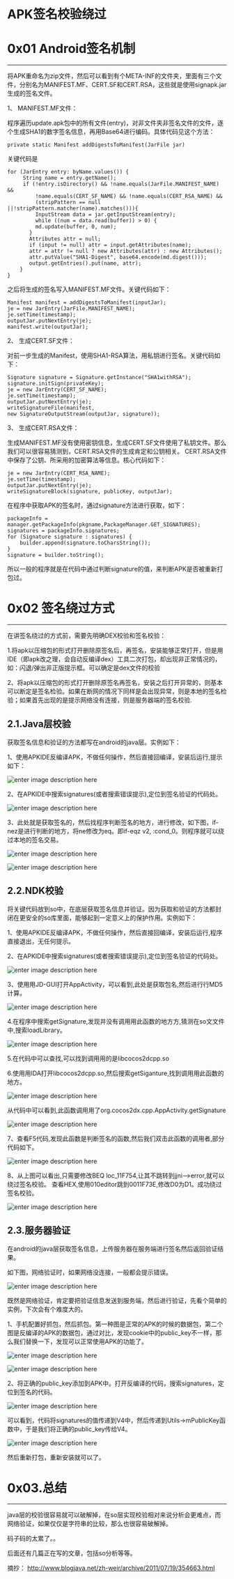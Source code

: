 # APK签名校验绕过

0x01 Android签名机制
================

* * *

将APK重命名为zip文件，然后可以看到有个META-INF的文件夹，里面有三个文件，分别名为MANIFEST.MF、CERT.SF和CERT.RSA，这些就是使用signapk.jar生成的签名文件。

1、 MANIFEST.MF文件：

程序遍历update.apk包中的所有文件(entry)，对非文件夹非签名文件的文件，逐个生成SHA1的数字签名信息，再用Base64进行编码。具体代码见这个方法：

```
private static Manifest addDigestsToManifest(JarFile jar)

```

关键代码是

```
for (JarEntry entry: byName.values()) {
     String name = entry.getName();
     if (!entry.isDirectory() && !name.equals(JarFile.MANIFEST_NAME) &&
         !name.equals(CERT_SF_NAME) && !name.equals(CERT_RSA_NAME) &&
         (stripPattern == null ||!stripPattern.matcher(name).matches())){
         InputStream data = jar.getInputStream(entry);
         while ((num = data.read(buffer)) > 0) {
         md.update(buffer, 0, num);
       }
       Attributes attr = null;
       if (input != null) attr = input.getAttributes(name);
       attr = attr != null ? new Attributes(attr) : new Attributes();
       attr.putValue("SHA1-Digest", base64.encode(md.digest()));
       output.getEntries().put(name, attr);
    }
}

```

之后将生成的签名写入MANIFEST.MF文件。关键代码如下：

```
Manifest manifest = addDigestsToManifest(inputJar);
je = new JarEntry(JarFile.MANIFEST_NAME);
je.setTime(timestamp);
outputJar.putNextEntry(je);
manifest.write(outputJar);

```

2、 生成CERT.SF文件：

对前一步生成的Manifest，使用SHA1-RSA算法，用私钥进行签名。关键代码如下：

```
Signature signature = Signature.getInstance("SHA1withRSA");
signature.initSign(privateKey);
je = new JarEntry(CERT_SF_NAME);
je.setTime(timestamp);
outputJar.putNextEntry(je);
writeSignatureFile(manifest,
new SignatureOutputStream(outputJar, signature));

```

3、 生成CERT.RSA文件：

生成MANIFEST.MF没有使用密钥信息，生成CERT.SF文件使用了私钥文件。那么我们可以很容易猜测到，CERT.RSA文件的生成肯定和公钥相关。 CERT.RSA文件中保存了公钥、所采用的加密算法等信息。核心代码如下：

```
je = new JarEntry(CERT_RSA_NAME);
je.setTime(timestamp);
outputJar.putNextEntry(je);
writeSignatureBlock(signature, publicKey, outputJar);

```

在程序中获取APK的签名时，通过signature方法进行获取，如下：

```
packageInfo = manager.getPackageInfo(pkgname,PackageManager.GET_SIGNATURES);
signatures = packageInfo.signatures;
for (Signature signature : signatures) {
    builder.append(signature.toCharsString());
}
signature = builder.toString();

```

所以一般的程序就是在代码中通过判断signature的值，来判断APK是否被重新打包过。

0x02 签名绕过方式
===========

* * *

在讲签名绕过的方式前，需要先明确DEX校验和签名校验：

1.将apk以压缩包的形式打开删除原签名后，再签名，安装能够正常打开，但是用IDE（即apk改之理，会自动反编译dex）工具二次打包，却出现非正常情况的，如：闪退/弹出非正版提示框。可以确定是dex文件的校验

2、将apk以压缩包的形式打开删除原签名再签名，安装之后打开异常的，则基本可以断定是签名检验。如果在断网的情况下同样是会出现异常，则是本地的签名检验；如果首先出现的是提示网络没有连接，则是服务器端的签名校验.

2.1.Java层校验
-----------

获取签名信息和验证的方法都写在android的java层。实例如下：

1、使用APKIDE反编译APK，不做任何操作，然后直接回编译，安装后运行,提示如下：

![enter image description here](http://drops.javaweb.org/uploads/images/a4f10d28ecc84b93162caef09254e2434b8e8a4f.jpg)

2、在APKIDE中搜索signatures(或者搜索错误提示),定位到签名验证的代码处。

![enter image description here](http://drops.javaweb.org/uploads/images/1930503bbda85ad3bd5b55c9b896321c8988a40d.jpg)

3、此处就是获取签名的，然后找程序判断签名的地方，进行修改，如下图，if-nez是进行判断的地方，将ne修改为eq。即if-eqz v2, :cond_0。则程序就可以绕过本地的签名交易。

![enter image description here](http://drops.javaweb.org/uploads/images/f95e608f75394ff9bc6690b4177781f790a8937f.jpg)

![enter image description here](http://drops.javaweb.org/uploads/images/9d74da3064aa86ff4d2b05ca97595ac19b48cda1.jpg)

2.2.NDK校验
---------

将关键代码放到so中，在底层获取签名信息并验证。因为获取和验证的方法都封闭在更安全的so库里面，能够起到一定意义上的保护作用。实例如下：

1、使用APKIDE反编译APK，不做任何操作，然后直接回编译，安装后运行,程序直接退出，无任何提示。

2、在APKIDE中搜索signatures(或者搜索错误提示),定位到签名验证的代码处。

![enter image description here](http://drops.javaweb.org/uploads/images/934dad05caa99cf597988146dd3d6f954c8c80e6.jpg)

3、使⽤用JD-GUI打开AppActivity，可以看到,此处是获取包名,然后进⾏行MD5计算。

![enter image description here](http://drops.javaweb.org/uploads/images/8c0349e8b7d921e6a297e7f427202d8b29ad0a2c.jpg)

4.在程序中搜索getSignature,发现并没有调⽤用此函数的地⽅方,猜测在so⽂文件中,搜索loadLibrary。

![enter image description here](http://drops.javaweb.org/uploads/images/9c673a5987eeac5b65822cb1d761886c5a88cf42.jpg)

5.在代码中可以查找,可以找到调⽤用的是libcocos2dcpp.so

6.使⽤用IDA打开libcocos2dcpp.so,然后搜索getSiganture,找到调⽤用此函数的地方。

![enter image description here](http://drops.javaweb.org/uploads/images/3ad6d93c59505a3a5e1268b29caf3efc678161c4.jpg)

从代码中可以看到,此函数调⽤用了org.cocos2dx.cpp.AppActivity.getSignature

![enter image description here](http://drops.javaweb.org/uploads/images/26c8bd07e3252d1b04935cbc28272347f32e170a.jpg)

7、查看F5代码,发现此函数是判断签名的函数,然后我们双击此函数的调⽤者,部分代码如下。

![enter image description here](http://drops.javaweb.org/uploads/images/675b13ff5f4d0d9f4d8eb79817aa641cc334b2aa.jpg)

8、从上图可以看出,只需要修改BEQ loc_11F754,让其不跳转到jjni——>error,就可以绕过签名校验。 查看HEX,使⽤010editor跳到0011F73E,修改D0为D1。成功绕过签名校验。

![enter image description here](http://drops.javaweb.org/uploads/images/362802f61195f0a7ac54d3c7555e04c4384c7338.jpg)

2.3.服务器验证
---------

在android的java层获取签名信息，上传服务器在服务端进行签名然后返回验证结果。

如下图，网络验证时，如果网络没连接，一般都会提示错误。

![enter image description here](http://drops.javaweb.org/uploads/images/26ea02c25ca25865caeaab8ef00b5b62bdeb8d7d.jpg)

既然是网络验证，肯定要把验证信息发送到服务端，然后进行验证，先看个简单的实例，下次会有个难度大的。

1、手机配置好抓包，然后抓包。第一种图是正常的APK的时候的数据包，第二个图是反编译的APK的数据包，通过对比，发现cookie中的public_key不一样，那么我们替换一下，发现可以正常使用APK的功能了。

![enter image description here](http://drops.javaweb.org/uploads/images/669431b81a2f6efb099d5133d559ab5bc7fb31d9.jpg)

![enter image description here](http://drops.javaweb.org/uploads/images/1be4de52340b28758490642d884b3375b8c68792.jpg)

2、将正确的public_key添加到APK中。打开反编译的代码，搜索signatures，定位到签名的代码。

![enter image description here](http://drops.javaweb.org/uploads/images/6b325600e229bf315b8519e27f5437ce225033b8.jpg)

可以看到，代码将signatures的值传递到V4中，然后传递到Utils->mPublicKey函数中，于是我们将正确的public_key传给V4。

![enter image description here](http://drops.javaweb.org/uploads/images/92fc174363447dc6da6b21f1e1e5a7a4d844531a.jpg)

然后重新打包，重新安装就可以了。

0x03.总结
=======

* * *

java层的校验很容易就可以破解掉，在so层实现校验相对来说分析会更难点，而网络验证，如果仅仅是字符串的比较，那么也很容易破解掉。

码子码的太累了。。

后面还有几篇正在写的文章，包括so分析等等。

摘抄： http://www.blogjava.net/zh-weir/archive/2011/07/19/354663.html